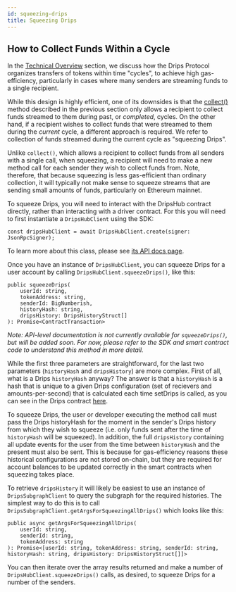 ```yaml
---
id: squeezing-drips
title: Squeezing Drips
---
```

## How to Collect Funds Within a Cycle

In the [Technical Overview][to] section, we discuss how the Drips Protocol organizes transfers of tokens within time "cycles", to achieve high gas-efficiency, particularly in cases where many senders are streaming funds to a single recipient.

While this design is highly efficient, one of its downsides is that the <a href="https://drips-js-sdk-api.netlify.app/classes/nftdriverclient#collect" target="_blank">collect()</a> method described in the previous section only allows a recipient to collect funds streamed to them during past, or *completed*, cycles. On the other hand, if a recipient wishes to collect funds that were streamed to them during the *current* cycle, a different approach is required. We refer to collection of funds streamed during the current cycle as "squeezing Drips".

Unlike `collect()`, which allows a recipient to collect funds from all senders with a single call, when squeezing, a recipient will need to make a new method call for each sender they wish to collect funds from. Note, therefore, that because squeezing is less gas-efficient than ordinary collection, it will typically not make sense to squeeze streams that are  sending small amounts of funds, particularly on Ethereum mainnet.

To squeeze Drips, you will need to interact with the DripsHub contract directly, rather than interacting with a driver contract. For this you will need to first instantiate a `DripsHubClient` using the SDK:

```
const dripsHubClient = await DripsHubClient.create(signer: JsonRpcSigner);
```

To learn more about this class, please see <a href="https://drips-js-sdk-api.netlify.app/classes/dripshubclient" target="_blank">its API docs page</a>.

Once you have an instance of `DripsHubClient`, you can squeeze Drips for a user account by calling `DripsHubClient.squeezeDrips()`, like this:

```
public squeezeDrips(
    userId: string,
    tokenAddress: string,
    senderId: BigNumberish,
    historyHash: string,
    dripsHistory: DripsHistoryStruct[]
): Promise<ContractTransaction>
```

*Note: API-level documentation is not currently available for `squeezeDrips()`, but will be added soon. For now, please refer to the SDK and smart contract code to understand this method in more detail.*

While the first three parameters are straightforward, for the last two parameters (`historyHash` and `dripsHistory`) are more complex. First of all, what is a Drips `historyHash` anyway? The answer is that a `historyHash` is a hash that is unique to a given Drips configuration (set of recievers and amounts-per-second) that is calculated each time setDrips is called, as you can see in the Drips contract <a href="https://github.com/radicle-dev/drips-contracts/blob/2e9c34586a760921e80a81e1b4e46eb105f93525/src/Drips.sol#L621" target="_blank">here</a>.

To squeeze Drips, the user or developer executing the method call must pass the Drips historyHash for the moment in the sender's Drips history from which they wish to squeeze (i.e. only funds sent after the time of `historyHash` will be squeezed). In addition, the full `dripsHistory` containing all update events for the user from the time between `historyHash` and the present must also be sent. This is because for gas-efficiency reasons these historical configurations are not stored on-chain, but they are required for account balances to be updated correctly in the smart contracts when squeezing takes place.

To retrieve `dripsHistory` it will likely be easiest to use an instance of `DripsSubgraphClient` to query the subgraph for the required histories. The simplest way to do this is to call `DripsSubgraphClient.getArgsForSqueezingAllDrips()` which looks like this:

```
public async getArgsForSqueezingAllDrips(
    userId: string,
    senderId: string,
    tokenAddress: string
): Promise<[userId: string, tokenAddress: string, senderId: string, historyHash: string, dripsHistory: DripsHistoryStruct[]]>
```

You can then iterate over the array results returned and make a number of `DripsHubClient.squeezeDrips()` calls, as desired, to squeeze Drips for a number of the senders.


[to]: /docs/the-protocol/technical-overview

